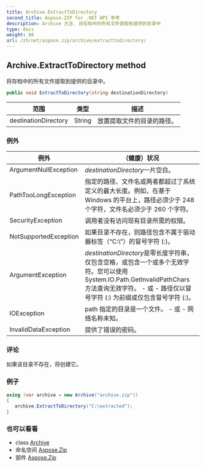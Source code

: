 ```yaml
---
title: Archive.ExtractToDirectory
second_title: Aspose.ZIP for .NET API 参考
description: Archive 方法. 将存档中的所有文件提取到提供的目录中
type: docs
weight: 80
url: /zh/net/aspose.zip/archive/extracttodirectory/
---
```

## Archive.ExtractToDirectory method

将存档中的所有文件提取到提供的目录中。

```csharp
public void ExtractToDirectory(string destinationDirectory)
```

| 范围 | 类型 | 描述 |
| --- | --- | --- |
| destinationDirectory | String | 放置提取文件的目录的路径。 |

### 例外

| 例外 | （健康）状况 |
| --- | --- |
| ArgumentNullException | *destinationDirectory*一片空白。 |
| PathTooLongException | 指定的路径、文件名或两者都超过了系统定义的最大长度。例如，在基于 Windows 的平台上，路径必须少于 248 个字符，文件名必须少于 260 个字符。 |
| SecurityException | 调用者没有访问现有目录所需的权限。 |
| NotSupportedException | 如果目录不存在，则路径包含不属于驱动器标签（“C:\”）的冒号字符 (:)。 |
| ArgumentException | *destinationDirectory*是零长度字符串，仅包含空格，或包含一个或多个无效字符。您可以使用 System.IO.Path.GetInvalidPathChars 方法查询无效字符。 - 或 - 路径仅以冒号字符 (:) 为前缀或仅包含冒号字符 (:)。 |
| IOException | path 指定的目录是一个文件。 - 或 - 网络名称未知。 |
| InvalidDataException | 提供了错误的密码。 |

### 评论

如果该目录不存在，将创建它。

### 例子

```csharp
using (var archive = new Archive("archive.zip")) 
{ 
   archive.ExtractToDirectory("C:\extracted");
}
```

### 也可以看看

* class [Archive](../)
* 命名空间 [Aspose.Zip](../../archive/)
* 部件 [Aspose.Zip](../../../)



